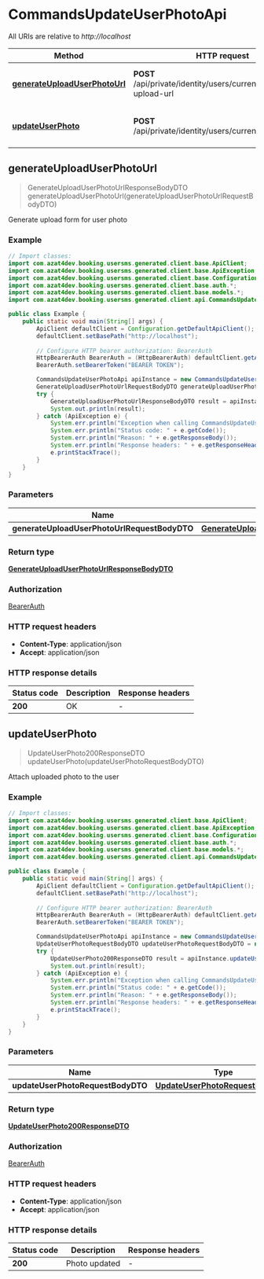 # CommandsUpdateUserPhotoApi

All URIs are relative to *http://localhost*

| Method | HTTP request | Description |
|------------- | ------------- | -------------|
| [**generateUploadUserPhotoUrl**](CommandsUpdateUserPhotoApi.md#generateUploadUserPhotoUrl) | **POST** /api/private/identity/users/current/photo/get-upload-url | Generate upload form for user photo |
| [**updateUserPhoto**](CommandsUpdateUserPhotoApi.md#updateUserPhoto) | **POST** /api/private/identity/users/current/photo/update | Attach uploaded photo to the user |



## generateUploadUserPhotoUrl

> GenerateUploadUserPhotoUrlResponseBodyDTO generateUploadUserPhotoUrl(generateUploadUserPhotoUrlRequestBodyDTO)

Generate upload form for user photo

### Example

```java
// Import classes:
import com.azat4dev.booking.usersms.generated.client.base.ApiClient;
import com.azat4dev.booking.usersms.generated.client.base.ApiException;
import com.azat4dev.booking.usersms.generated.client.base.Configuration;
import com.azat4dev.booking.usersms.generated.client.base.auth.*;
import com.azat4dev.booking.usersms.generated.client.base.models.*;
import com.azat4dev.booking.usersms.generated.client.api.CommandsUpdateUserPhotoApi;

public class Example {
    public static void main(String[] args) {
        ApiClient defaultClient = Configuration.getDefaultApiClient();
        defaultClient.setBasePath("http://localhost");
        
        // Configure HTTP bearer authorization: BearerAuth
        HttpBearerAuth BearerAuth = (HttpBearerAuth) defaultClient.getAuthentication("BearerAuth");
        BearerAuth.setBearerToken("BEARER TOKEN");

        CommandsUpdateUserPhotoApi apiInstance = new CommandsUpdateUserPhotoApi(defaultClient);
        GenerateUploadUserPhotoUrlRequestBodyDTO generateUploadUserPhotoUrlRequestBodyDTO = new GenerateUploadUserPhotoUrlRequestBodyDTO(); // GenerateUploadUserPhotoUrlRequestBodyDTO | 
        try {
            GenerateUploadUserPhotoUrlResponseBodyDTO result = apiInstance.generateUploadUserPhotoUrl(generateUploadUserPhotoUrlRequestBodyDTO);
            System.out.println(result);
        } catch (ApiException e) {
            System.err.println("Exception when calling CommandsUpdateUserPhotoApi#generateUploadUserPhotoUrl");
            System.err.println("Status code: " + e.getCode());
            System.err.println("Reason: " + e.getResponseBody());
            System.err.println("Response headers: " + e.getResponseHeaders());
            e.printStackTrace();
        }
    }
}
```

### Parameters


| Name | Type | Description  | Notes |
|------------- | ------------- | ------------- | -------------|
| **generateUploadUserPhotoUrlRequestBodyDTO** | [**GenerateUploadUserPhotoUrlRequestBodyDTO**](GenerateUploadUserPhotoUrlRequestBodyDTO.md)|  | |

### Return type

[**GenerateUploadUserPhotoUrlResponseBodyDTO**](GenerateUploadUserPhotoUrlResponseBodyDTO.md)

### Authorization

[BearerAuth](../README.md#BearerAuth)

### HTTP request headers

- **Content-Type**: application/json
- **Accept**: application/json


### HTTP response details
| Status code | Description | Response headers |
|-------------|-------------|------------------|
| **200** | OK |  -  |


## updateUserPhoto

> UpdateUserPhoto200ResponseDTO updateUserPhoto(updateUserPhotoRequestBodyDTO)

Attach uploaded photo to the user

### Example

```java
// Import classes:
import com.azat4dev.booking.usersms.generated.client.base.ApiClient;
import com.azat4dev.booking.usersms.generated.client.base.ApiException;
import com.azat4dev.booking.usersms.generated.client.base.Configuration;
import com.azat4dev.booking.usersms.generated.client.base.auth.*;
import com.azat4dev.booking.usersms.generated.client.base.models.*;
import com.azat4dev.booking.usersms.generated.client.api.CommandsUpdateUserPhotoApi;

public class Example {
    public static void main(String[] args) {
        ApiClient defaultClient = Configuration.getDefaultApiClient();
        defaultClient.setBasePath("http://localhost");
        
        // Configure HTTP bearer authorization: BearerAuth
        HttpBearerAuth BearerAuth = (HttpBearerAuth) defaultClient.getAuthentication("BearerAuth");
        BearerAuth.setBearerToken("BEARER TOKEN");

        CommandsUpdateUserPhotoApi apiInstance = new CommandsUpdateUserPhotoApi(defaultClient);
        UpdateUserPhotoRequestBodyDTO updateUserPhotoRequestBodyDTO = new UpdateUserPhotoRequestBodyDTO(); // UpdateUserPhotoRequestBodyDTO | 
        try {
            UpdateUserPhoto200ResponseDTO result = apiInstance.updateUserPhoto(updateUserPhotoRequestBodyDTO);
            System.out.println(result);
        } catch (ApiException e) {
            System.err.println("Exception when calling CommandsUpdateUserPhotoApi#updateUserPhoto");
            System.err.println("Status code: " + e.getCode());
            System.err.println("Reason: " + e.getResponseBody());
            System.err.println("Response headers: " + e.getResponseHeaders());
            e.printStackTrace();
        }
    }
}
```

### Parameters


| Name | Type | Description  | Notes |
|------------- | ------------- | ------------- | -------------|
| **updateUserPhotoRequestBodyDTO** | [**UpdateUserPhotoRequestBodyDTO**](UpdateUserPhotoRequestBodyDTO.md)|  | |

### Return type

[**UpdateUserPhoto200ResponseDTO**](UpdateUserPhoto200ResponseDTO.md)

### Authorization

[BearerAuth](../README.md#BearerAuth)

### HTTP request headers

- **Content-Type**: application/json
- **Accept**: application/json


### HTTP response details
| Status code | Description | Response headers |
|-------------|-------------|------------------|
| **200** | Photo updated |  -  |

